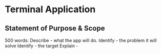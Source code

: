# Terminal Application
## Statement of Purpose & Scope
500 words:
Describe - what the app will do.
Identify - the problem it will solve
Identify - the target 
Explain - 

<!--stackedit_data:
eyJoaXN0b3J5IjpbMTA2NTIxODg4MCwxNTc2OTcxMjU3LC0xMT
Y2MTI0NzUxXX0=
-->